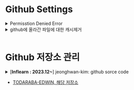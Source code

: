 # Github Settings

<details>
<summary>Permisstion Denied Error</summary>

---
2022년 09월 이후 코딩을 하기 시작한 후, MacOS에 많은 설정을 때려박았다. 이와함께 GITHUB는 잡다한 레포지토리가 올라가며 더러워졌다. 

2023년 10월 취뽀를 했고, 이때다 싶어서 컴퓨터를 쏵 밀었다. 그리고 GITHUB-ID를 새로 만들어서 앞으로 정리된 레포지토리들을 관리하기로 했다. SSH를 새롭게 만들었고, 새로운 GITHUB-ID에 SSH를 할당했지만 기존에 남아있던 키체인으로 인해서 이전의 SSH가 등록되어 있어 문제가 되었다. 

### 1. SSH 삭제하기 
```bash
rm ~/.ssh/id* 
# .ssh 하위에 있는 모든 SSH-KEY를 삭제한다. 
```

### 2. MacOS 기준, 키체인에 등록된 github 관련 암호들 삭제하기
나의 경우에는, 기존에 사용했던 아이디에 대한 키체인이 남아있었고, 해당 아이디에 대한 Permisstion Denied Error 가 계속해서 발생했었다. 어디에 남아있는지 몰랐던 해당 아이디의 흔적을 키체인에서 확인한 것이다. 이를 삭제했다. 

### 3. 다시 SSH 를 생성하고, github에 등록하기 
```bash
ssh-keygen -t rsa -b 4096 -C "User@email.com" 
# -t rsa : RSA 알고리즘을 사용하여 키를 생성하도록 지정하는데, RSA는 공개 키 암호화 및 디지털 서명에 널리 사용되는 하나의 알고리즘

# -b 4096 : 생성할 키의 비트 수를 나타햅니다. 이 경우 4096 비트로 키를 생성하라는 의미이지만, 보안이 강화되고 안전한 연결을 위해서는 더 긴 키를 사용하는 것이 일반적이다. 

# -C : 키에 대한 주석 또는 식별자 이름을 입력하며, 보통 이메일을 입력한다. 

# 위의 명령어를 실행하면 개인 키와 해당 공개 키(id_rsa.pub)가 현재 작업 디렉터리에 생성되며, 주석은 공개키 파일에 추가된다. 

ssh-keygen
# 위의 명령어로도 공개 키를 생성할 수 있지만, 높은 보안 수준이 요구되는 경우에는 취약할 수 있다. 그러므로 -b 8192 또는 -b 16384 로 설정할 수 있지만, 생성 및 사용이 느려질 수 있다는 단점이 있다. 일반적으로 4096 비트로도 충분한다. 
```

[GITHUB 공식문서](https://docs.github.com/ko/authentication/connecting-to-github-with-ssh/generating-a-new-ssh-key-and-adding-it-to-the-ssh-agent)를 보면 `-t ed25519` 알고리즘을 제안하면서, 이를 지원하지 않는 레거시 시스템의 경우 `-t rsa -b 4096 -C`를 사용할 것을 권한다. 

```bash
Enter a file in which to save the key
# 키를 저장할 파일을 입력하세요라는 문구가 뜬다. 그냥 Enter를 입력하면 해당 폴더에 SSH가 생성된다. 
Enter passphrase (empty for no passphrase): [Type a passphrase]
# 그리고 패스워드를 등록하면 끝이다. 
cat ~/.ssh/id_rsa.pub
# 루트 디렉토리 아래에서 id_rsa.pub 를 읽으라는 명령을 하면 SSh-KEY를 주는데 이른 깃 허브에 등록하면 된다. 
```

### 4. 정리하면
기존의 SSH를 삭제하고 그래도 Permission Error가 발생한다면, MacOS의 키체인을 확인하고 등록된 정보가 있는지 확인해보자. 

---
</details>

<details>
<summary>github에 올라간 파일에 대한 캐시제거</summary>

```bash 
git rm --cached -r "[folder or file Name]"
```
</details>

<br/>

# Github 저장소 관리 

<details>
<summary>[<strong>Inflearn : 2023.12~</strong>] jeonghwan-kim: github sorce code</summary>

- [첫째, NPM](#프론트엔드-개발환경의-이해--npm)<br/>
- [둘째, WEBPACK](#프론트엔드-개발환경의-이해--웹팩기본)<br/>

### [프론트엔드 개발환경의 이해 : NPM](https://jeonghwan-kim.github.io/series/2019/12/09/frontend-dev-env-npm.html)
⭐️⭐️ jeonghwan-kim 님의 블로그를 요약 정리 했음을 밝힘<br/> 
⭐️⭐️ 링크는 상단의 타이들을 클릭하면 이동합니다. 

#### 1. Node.js 와 NPM
Node.js 라고 하면 백엔드를 구현하는 기술로 알려져 있다. 그러나 프론트엔드 개발자가 웹 어플리케이션 개발을 하다보면 개발 환경을 이해하고 구성하는 부분에 있어서 한계에 부딪히게 된다. 이때 Node.js 를 프론트엔드 개발자는 필요로하게 된다. 

(1) 최신 스펙으로 개발할 수 있다. <br/>
자바스크립트 스펙의 빠른 발전에 비해 `브라우저의 지원 속도는 항상 뒤쳐진다`. 편리한 스펙이 나오더라도, 이를 구현해주는 징검다리(바벨)의 도움이 없이는 부족하다.

(2) 빌드 자동화 <br/>
과거에는 코딩의 결과물을 브라우저에 바로 올리는 경우가 흔지 않았다. 파일 >> 압축 >> 코드의 난독화 >> 폴리필 추가 >> 배포. Node.js는 이러한 일련의 빌드 과정을 이해하는데 적지 않는 역할을 수행한다. 라이브러리들의 의존성을 해결하고, 각종 테스트를 자동화하는데 도움을 준다. 

(3) 개발환경 커스터마이징<br/>
각 프레임워크에서 제공하는 도구를 사용하면 손쉽게 개발환경을 갖출 수 있다. 대표적인 사례가 React.js의 `CRA; create-react-app`이다. 그러나 개발 프로젝트는 각자의 형편이라는 것이 있기에 해당 툴을 그대로 사용할 수 없는 경우들도 발생한다. 이때 커스터마이징을 하려면 Node.js 지식이 요구된다. 이러한 배경하에 Node.js는 프론트엔드 개발에서 필수 기술로 자리매김하고 있다. 

(4) Node.js 설치, NPM(Node Package Manage) & Yarn <br/>
Node.js를 설치하면, Node의 설치매니저인 NPM이 함께 설치된다. 이를 통해서 각종 서드파티 라이브러리들을 다운로드 받을 수 있다. NPM보다 빠른 설치매니저를 요한다면, `yarn`을 설치하여 진행할 수도 있다. 

    현재적시점에서 npm과 yarn은 둘다 발전하고 있으며 프로젝트에 따라 어떤 도구를 설정할 것인지는 사용자의 선호도 및 프로젝트의 특정 요구에 따라 다르다. 

    npm은 Node.js가 처음 소개되면서 등장하였다. 초기에 npm은 JS 프로젝트의 종속성을 관리하고 패키지를 설치하는 주요 도구로 자리잡았다. 

    yarn은 npm이 가진 몇가지 문제, 패키지 설치속도 및 의존성 관리로 인해 등장하였다. yarn 은 현 meta(facebook)에서 소개하며 등장하였다. yarn은 npm과 호환성을 유지하면서도 빠른 패키지 설치 및 보다 효과적인 의존성 해결을 제공하며, 오프라인 상태에서도 패키지 설치가 가능하도록 캐시를 지원하고, 보안 및 안정성을 강조하여 사용자들에게 새로운 선택지를 제공하였다. 

    npm(ver.5)은 패키지 잠금파일(package-lock.json)을 도입하여 의존성 버전을 더욱 정확하게 관리하는 방향으로 발전하며 나아가고 있다. 

- `종속성`(dependencies) : 프로그램에서 특정 프로그램이나 패키지가 동작할 때 필요한 외부 모듈이나 라이브러리를 가리킨다. 이는 프로그램이나 패키지를 구성하는데 필요한 다른 소프트웨어 요소들을 나타난다. 
- `의존성`(devDependencies) : 의존성은 하나의 소프트웨어 모듈이 다른 모듈의 기능을 이용하거나 다른 모듈과 협력하여 동작할 때 발생한다. 즉 한 모듈이 다른 모듈에 의존한다는 것은 다른 모듈의 기능, 인터페이스, 혹은 자원을 필요로 한다는 것을 뜻한다. 
- 사례 : `React` : 종속성에는 `styled-components`와 같이 스타일링을 돕는 라이브러리들이 해당된다. React 안에서 특정 부분이 이 라이브러리에 의존하고 있기 때문이다. 의존성에는 `typescript`, `eslint`, `prettier`와 같이 개발 및 빌드 프로세스에서 사용되는 도구들이 해당된다. 이러한 도구들은 개발 시간에만 필요하며, 프로덕션 환경에서는 직접적으로 애플리케이션의 기능에 영향을 미치지 않기 때문이다. 

```bash
# npm - 종속성 설치 
npm install package-name

# npm - 의존성 설치
npm install --save-dev package-name
npm install -D package-name

# yarn - 종속성 설치 
yarn add package-name

# yarn - 의존성 설치 
yarn add package-name -D
yarn add package-name --dev

# 또는 CDN을 통해서 직접 다운로드 할 수 있지만, 최신 버전을 관리하기 위해서는 위의 방법이 적합하다. 이는 구체적인 버전의 버전이 요구될 때 사용된다. 
```

(5) Package.json<br/>
`npm init`를 통해 프로젝트 초기설정을 할 수 있다. 패키지 이름, 버전 등 프로젝트와 관련환 정보들이 기록되는 파일을 생성한다. `npm init -y`는 질문들을 생략하고 package.json 파일을 생성한다. 

```json
{
  "name": "프로젝트 이름",
  "version": "1.0.0", // 프로젝트의 버전 정보 
  "description": "프로젝트 설명",
//   "main": "index.js", // 노드 어플리케이션일 경어 진입점 경로, 프론트엔드는 사용하지 않는다. 
  "scripts": {
    "test": "echo \"Error: no test specified\" && exit 1"
  }, // 프로젝트 명령어를 등록할 수 있으며, test는 샘플명령어이다. 
  "author": "프로그램 작성자", 
  "license": "ISC" // 라이센스 
}
```

(6) Package.json과 유의적 버전표시
```json
{
  "dependencies": {
    "react": "^16.12.0"
  }
}
```

설치한 패키지들의 버전을 관리하기 위한 규칙, 이를 `유의적 버전`(Sementic Version)이라고 한다. 
- Maior(주버전) : 기존 버전과 호환되지 않게 변경
- Minor(부버전) : 기존 버전과 호환되면서 기능이 추가된 경우
- patch(수버전) : 기존 버전과 호환되면서 버그를 수정한 경우 

```json
// 특정버전 
"react": "16.12.0"

// 부등호
"react": ">16.12.0" // 해당 버전보다 크면 허용
"react": ">=16.12.0" // 해당 버전이상 이면 허용
"react": "<16.12.0" // 해당 버전보다 작은 경우
"react": "<=16.12.0" // 해당 버전이하 이면 허용 

// 틸트(~)와 캐럿(^)
"react": "~16.12.0" // 해당 버전의 miror 버전 안에서 허용 16.12.a ~ 16.12.z
"react": "^16.12.0" // 해당 버전의 major 버전 안에서 허용 16.a.0 ~ 16.z.0
```

보통 라이브러리가 정식 릴리즈 되기 전에는 패키지 버전이 수시로 변한다. 이때 주버전이 변할 때 하위 호환성이 지켜지지 않는 경우가 빈번하다. 이러한 경우의 호환성을 위해서 유의적 버전이 활용된다. 



### [프론트엔드 개발환경의 이해 : 웹팩(기본)](https://jeonghwan-kim.github.io/series/2019/12/10/frontend-dev-env-webpack-basic.html)

#### 1. Webpack 배경
문법 수준에서 모듈이 지원된 것은 ES2015(import && export)부터이다. ES2015 이전에 모듈을 구현하는 방식에는 `AMD`와 `CommnonJS`가 대표적이다. 그 가운데 CommonJS는 exports && require() 함수로 자바스크립트를 불러들인다. AMD는 `Asynchronous` 비동기로 로딩되는 브라우져의 환경에서의 자바스크립트를 불러들이는 방식이다. 

#### 2. 엔트리 & 아웃풋의 기본개념
웹팩은 여러개 JS 파일을 하나로 합쳐주는 번들러(Bundler)이다. 하나의 `사작점(entry)`로부터 의존적인 모듈을 전부 찾아내서 하나의 결과물을 만들어낸다. 

```bash
npm install -D webpack webpack-cli
yarn add webpack webpack-cli -D

# 설치가 마무리되면, node_modules/.bin 폴더안에 관련 패키지에 대한 폴더가 있다. 

node_modules/.bin/webpack --help
# 해당 명령어를 설치하면, 실행 가능한 명령어 목록을 확인 할 수 있다. 
# Usage: webpack [entries...] [options]
# Alternative usage to run commands: webpack [command] [options]

# The build tool for modern web applications.
# Options:
#   -c, --config <pathToConfigFile...>     Provide path to one or more webpack
#                                          configuration files to process, e.g.
#                                          "./webpack.config.js".
```

여기서 중요한 명령어는 `--mode`, `--entry`, `--output` 이다. 세 개 옵션을 사용하여 번들을 수행할 수 있다. 

- `--mode` : 웹팩 실행모드를 의미하는데, 개발 버전인 development를 지정
- `--entry` : 시작점 경로를 지정하는 옵션
- `--output` : 번들링 결과물을 위치할 경로

```bash
node_modules/.bin/webpack --mode development --entry ./src/app.js -o dist/main.js 
# 강의안과 다르게 명령어가 면경되었다. 
# -o, --output-path <value>              The output directory as **absolute path**
#                                          (required).

# 실행하면, 그 결과과 함께, 디렉토리 안에 main.js가 생성된 것을 확인할 수 있다. 
asset main.js 20.1 KiB [emitted] (name: main)
runtime modules 670 bytes 3 modules
cacheable modules 8.57 KiB
  modules by path ./src/views/*.js 4.78 KiB
    ./src/views/FormView.js 1.01 KiB [built] [code generated]
    ./src/views/ResultView.js 742 bytes [built] [code generated]
    ./src/views/TabView.js 759 bytes [built] [code generated]
    ./src/views/KeywordView.js 994 bytes [built] [code generated]
    ./src/views/HistoryView.js 884 bytes [built] [code generated]
    ./src/views/View.js 482 bytes [built] [code generated]
  modules by path ./src/models/*.js 1.37 KiB
    ./src/models/SearchModel.js 500 bytes [built] [code generated]
    ./src/models/KeywordModel.js 279 bytes [built] [code generated]
    ./src/models/HistoryModel.js 626 bytes [built] [code generated]
  ./src/app.js 145 bytes [built] [code generated]
  ./src/controllers/MainController.js 2.28 KiB [built] [code generated]
webpack 5.89.0 compiled successfully in 78 ms
```

이후, index.html에 번들된 결과를 기록하면 된다. 
```html
<script src="dist/main.js"></script>
```

#### 3. webpack.config.js
```bash
node_modules/.bin/webpack --help
# --config               Path to the config file
#                        [문자열] [기본: webpack.config.js or webpackfile.js]
```

webpack 명령어 가운데 `--config`는 웹팩 설정파일의 경로를 지정할 수 있으며 기본 파일명은 webpack.config.js 혹은 webpackfile.js이다. 프로젝트에 webpack.config.js 파일이 없다면, 직접 생성하여 해당 파일을 설정한 후 명령을 실행하면 된다.

```bash
# package.json 스크립트 명령어를 추가하고 실행해보자. 
# "build": "./node_modules/.bin/webpack"

yarn build                     
yarn run v1.22.21
$ ./node_modules/.bin/webpack
asset main.js 20.1 KiB [emitted] (name: main)
runtime modules 670 bytes 3 modules
cacheable modules 8.57 KiB
  modules by path ./src/views/*.js 4.78 KiB
    ./src/views/FormView.js 1.01 KiB [built] [code generated]
    ./src/views/ResultView.js 742 bytes [built] [code generated]
    ./src/views/TabView.js 759 bytes [built] [code generated]
    ./src/views/KeywordView.js 994 bytes [built] [code generated]
    ./src/views/HistoryView.js 884 bytes [built] [code generated]
    ./src/views/View.js 482 bytes [built] [code generated]
  modules by path ./src/models/*.js 1.37 KiB
    ./src/models/SearchModel.js 500 bytes [built] [code generated]
    ./src/models/KeywordModel.js 279 bytes [built] [code generated]
    ./src/models/HistoryModel.js 626 bytes [built] [code generated]
  ./src/app.js 145 bytes [built] [code generated]
  ./src/controllers/MainController.js 2.28 KiB [built] [code generated]
webpack 5.89.0 compiled successfully in 76 ms
✨  Done in 0.61s.
```

모든 옵션을 웹팩 설정 파일로 옮겼기 때문데 단순히 webpack 명령어만 실행하면 된다. 

---
### 1. 웹팩 : 앤트리와 아웃풋 실습
```bash 
# TODO: 웹팩으로 빌드한 자바스크립트를 여기에 로딩하세요
# branch : 1-webpack/1-entry
# 1) index.html 을 npm 환경으로 세팅해야 한다. 
```


</details>

- [TODARABA-EDWIN, 해당 저장소](https://github.com/Todaraba-Edwin/developEnvironment_FE)